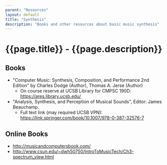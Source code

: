 ```yaml
---
parent: "Resources"
layout: default
title: "Synthesis"
description: "Books and other resources about basic music synthesis"
---
```


# {{page.title}} - {{page.description}}

## Books

* "Computer Music: Synthesis, Composition, and Performance 2nd Edition" by Charles Dodge (Author), Thomas A. Jerse (Author) 
  - On course reserve at UCSB Library for CMPSC 190D: <https://ares.library.ucsb.edu/> 
* "Analysis, Synthesis, and Perception of Musical Sounds", Editor: James Beauchamp.
  - Full text link (may required UCSB VPN): <https://link.springer.com/book/10.1007/978-0-387-32576-7>

## Online Books

* <http://musicandcomputersbook.com/>
* <http://www.csun.edu/~dwh50750/IntroToMusicTech/Ch3-spectrum_view.html>
